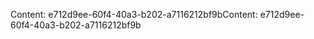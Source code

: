 <span data-ttu-id="2abec-101">Content: e712d9ee-60f4-40a3-b202-a7116212bf9b</span><span class="sxs-lookup"><span data-stu-id="2abec-101">Content: e712d9ee-60f4-40a3-b202-a7116212bf9b</span></span>